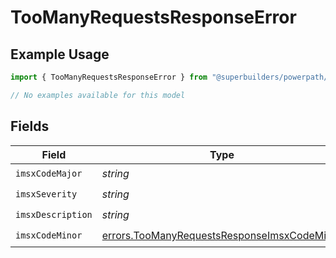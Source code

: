 # TooManyRequestsResponseError

## Example Usage

```typescript
import { TooManyRequestsResponseError } from "@superbuilders/powerpath/models/errors";

// No examples available for this model
```

## Fields

| Field                                                                                                      | Type                                                                                                       | Required                                                                                                   | Description                                                                                                |
| ---------------------------------------------------------------------------------------------------------- | ---------------------------------------------------------------------------------------------------------- | ---------------------------------------------------------------------------------------------------------- | ---------------------------------------------------------------------------------------------------------- |
| `imsxCodeMajor`                                                                                            | *string*                                                                                                   | :heavy_check_mark:                                                                                         | N/A                                                                                                        |
| `imsxSeverity`                                                                                             | *string*                                                                                                   | :heavy_check_mark:                                                                                         | N/A                                                                                                        |
| `imsxDescription`                                                                                          | *string*                                                                                                   | :heavy_check_mark:                                                                                         | N/A                                                                                                        |
| `imsxCodeMinor`                                                                                            | [errors.TooManyRequestsResponseImsxCodeMinor](../../models/errors/toomanyrequestsresponseimsxcodeminor.md) | :heavy_check_mark:                                                                                         | N/A                                                                                                        |